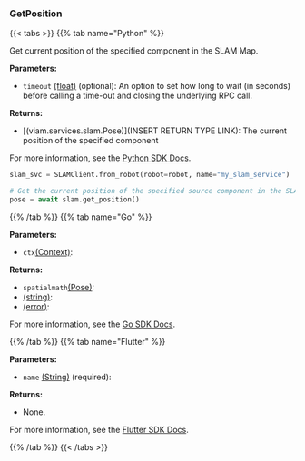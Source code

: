 ### GetPosition

{{< tabs >}}
{{% tab name="Python" %}}

Get current position of the specified component in the SLAM Map.

**Parameters:**

- `timeout` [(float)](<INSERT PARAM TYPE LINK>) (optional): An option to set how long to wait (in seconds) before calling a time-out and closing the underlying RPC call.

**Returns:**

- [(viam.services.slam.Pose)](INSERT RETURN TYPE LINK): The current position of the specified component

For more information, see the [Python SDK Docs](https://python.viam.dev/autoapi/viam/services/slam/client/index.html#viam.services.slam.client.SLAMClient.get_position).

``` python {class="line-numbers linkable-line-numbers"}
slam_svc = SLAMClient.from_robot(robot=robot, name="my_slam_service")

# Get the current position of the specified source component in the SLAM map as a Pose.
pose = await slam.get_position()
```

{{% /tab %}}
{{% tab name="Go" %}}

**Parameters:**

- `ctx`[(Context)](https://pkg.go.dev/context#Context):

**Returns:**

- `spatialmath`[(Pose)](https://pkg.go.dev/go.viam.com/rdk@v0.26.0/spatialmath#Pose):
- [(string)](https://pkg.go.dev/builtin#string):
- [(error)](https://pkg.go.dev/builtin#error):

For more information, see the [Go SDK Docs](https://pkg.go.dev/go.viam.com/rdk/services/slam#Service).

{{% /tab %}}
{{% tab name="Flutter" %}}

**Parameters:**

- `name` [(String)](https://api.flutter.dev/flutter/dart-core/String-class.html) (required):

**Returns:**

- None.

For more information, see the [Flutter SDK Docs](https://flutter.viam.dev/viam_protos.service.slam/SLAMServiceClient/getPosition.html).

{{% /tab %}}
{{< /tabs >}}

